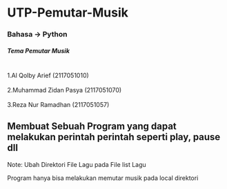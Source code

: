 <h1>UTP-Pemutar-Musik</h1>
<h3>Bahasa -> Python </h3>
<h5>Tema Pemutar Musik</h5>
<br> 1.Al Qolby Arief (2117051010) </br>
<br> 2.Muhammad Zidan Pasya (2117051070) </br>
<br> 3.Reza Nur Ramadhan (2117051057) </br>

<h2>Membuat Sebuah Program yang dapat melakukan perintah perintah seperti play, pause dll</h2>
<p>Note:  Ubah Direktori File Lagu pada File list Lagu</p>
<p>Program hanya bisa melakukan memutar musik pada local direktori</p>
